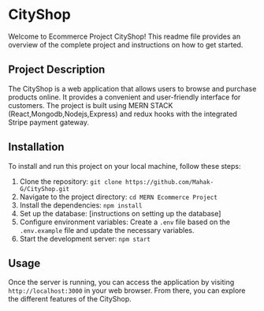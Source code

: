
# CityShop

Welcome to Ecommerce Project CityShop! This readme file provides an overview of the complete project and instructions on how to get started.


## Project Description

The CityShop is a web application that allows users to browse and purchase products online. It provides a convenient and user-friendly interface for customers. The project is built using MERN STACK (React,Mongodb,Nodejs,Express) and redux hooks with the integrated Stripe payment gateway.
## Installation

To install and run this project on your local machine, follow these steps:
1. Clone the repository: `git clone https://github.com/Mahak-G/CityShop.git`
2. Navigate to the project directory: `cd MERN Ecommerce Project`
3. Install the dependencies: `npm install`
4. Set up the database: [instructions on setting up the database]
5. Configure environment variables: Create a `.env` file based on the `.env.example` file and update the necessary variables.
6. Start the development server: `npm start`
## Usage

Once the server is running, you can access the application by visiting `http://localhost:3000` in your web browser. From there, you can explore the different features of the CityShop.